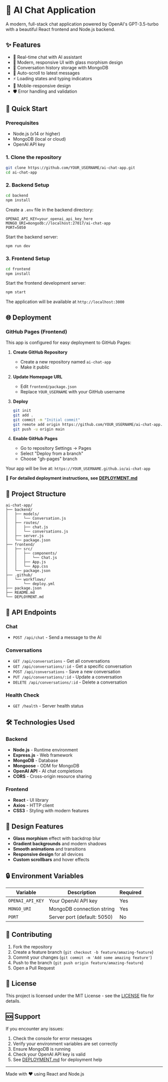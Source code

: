 # 🤖 AI Chat Application

A modern, full-stack chat application powered by OpenAI's GPT-3.5-turbo with a beautiful React frontend and Node.js backend.

## ✨ Features

- 💬 Real-time chat with AI assistant
- 🎨 Modern, responsive UI with glass morphism design
- 💾 Conversation history storage with MongoDB
- 🔄 Auto-scroll to latest messages
- ⚡ Loading states and typing indicators
- 📱 Mobile-responsive design
- 🛡️ Error handling and validation

## 🚀 Quick Start

### Prerequisites

- Node.js (v14 or higher)
- MongoDB (local or cloud)
- OpenAI API key

### 1. Clone the repository

```bash
git clone https://github.com/YOUR_USERNAME/ai-chat-app.git
cd ai-chat-app
```

### 2. Backend Setup

```bash
cd backend
npm install
```

Create a `.env` file in the backend directory:

```env
OPENAI_API_KEY=your_openai_api_key_here
MONGO_URI=mongodb://localhost:27017/ai-chat-app
PORT=5050
```

Start the backend server:

```bash
npm run dev
```

### 3. Frontend Setup

```bash
cd frontend
npm install
```

Start the frontend development server:

```bash
npm start
```

The application will be available at `http://localhost:3000`

## 🌐 Deployment

### GitHub Pages (Frontend)

This app is configured for easy deployment to GitHub Pages:

1. **Create GitHub Repository**
   - Create a new repository named `ai-chat-app`
   - Make it public

2. **Update Homepage URL**
   - Edit `frontend/package.json`
   - Replace `YOUR_USERNAME` with your GitHub username

3. **Deploy**
   ```bash
   git init
   git add .
   git commit -m "Initial commit"
   git remote add origin https://github.com/YOUR_USERNAME/ai-chat-app.git
   git push -u origin main
   ```

4. **Enable GitHub Pages**
   - Go to repository Settings → Pages
   - Select "Deploy from a branch"
   - Choose "gh-pages" branch

Your app will be live at: `https://YOUR_USERNAME.github.io/ai-chat-app`

📖 **For detailed deployment instructions, see [DEPLOYMENT.md](./DEPLOYMENT.md)**

## 📁 Project Structure

```
ai-chat-app/
├── backend/
│   ├── models/
│   │   └── Conversation.js
│   ├── routes/
│   │   ├── chat.js
│   │   └── conversations.js
│   ├── server.js
│   └── package.json
├── frontend/
│   ├── src/
│   │   ├── components/
│   │   │   └── Chat.js
│   │   ├── App.js
│   │   └── App.css
│   └── package.json
├── .github/
│   └── workflows/
│       └── deploy.yml
├── package.json
├── README.md
└── DEPLOYMENT.md
```

## 🔧 API Endpoints

### Chat
- `POST /api/chat` - Send a message to the AI

### Conversations
- `GET /api/conversations` - Get all conversations
- `GET /api/conversations/:id` - Get a specific conversation
- `POST /api/conversations` - Save a new conversation
- `PUT /api/conversations/:id` - Update a conversation
- `DELETE /api/conversations/:id` - Delete a conversation

### Health Check
- `GET /health` - Server health status

## 🛠️ Technologies Used

### Backend
- **Node.js** - Runtime environment
- **Express.js** - Web framework
- **MongoDB** - Database
- **Mongoose** - ODM for MongoDB
- **OpenAI API** - AI chat completions
- **CORS** - Cross-origin resource sharing

### Frontend
- **React** - UI library
- **Axios** - HTTP client
- **CSS3** - Styling with modern features

## 🎨 Design Features

- **Glass morphism** effect with backdrop blur
- **Gradient backgrounds** and modern shadows
- **Smooth animations** and transitions
- **Responsive design** for all devices
- **Custom scrollbars** and hover effects

## 🔒 Environment Variables

| Variable | Description | Required |
|----------|-------------|----------|
| `OPENAI_API_KEY` | Your OpenAI API key | Yes |
| `MONGO_URI` | MongoDB connection string | Yes |
| `PORT` | Server port (default: 5050) | No |

## 🤝 Contributing

1. Fork the repository
2. Create a feature branch (`git checkout -b feature/amazing-feature`)
3. Commit your changes (`git commit -m 'Add some amazing feature'`)
4. Push to the branch (`git push origin feature/amazing-feature`)
5. Open a Pull Request

## 📄 License

This project is licensed under the MIT License - see the [LICENSE](LICENSE) file for details.

## 🆘 Support

If you encounter any issues:

1. Check the console for error messages
2. Verify your environment variables are set correctly
3. Ensure MongoDB is running
4. Check your OpenAI API key is valid
5. See [DEPLOYMENT.md](./DEPLOYMENT.md) for deployment help

---

Made with ❤️ using React and Node.js 